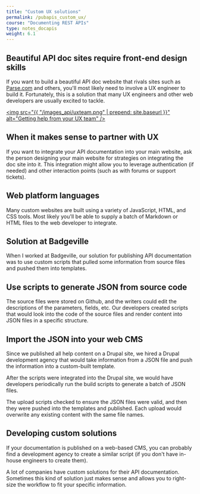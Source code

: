 ```yaml
---
title: "Custom UX solutions"
permalink: /pubapis_custom_ux/
course: "Documenting REST APIs"
type: notes_docapis
weight: 6.1
---
```


## Beautiful API doc sites require front-end design skills

If you want to build a beautiful API doc website that rivals sites such as [Parse.com](http://parse.com) and others, you'll most likely need to involve a UX engineer to build it. Fortunately, this is a solution that many UX engineers and other web developers are usually excited to tackle.

<a href=""><img src="{{ "/images_api/uxteam.png" | prepend: site.baseurl }}" alt="Getting help from your UX team" /></a>

## When it makes sense to partner with UX

If you want to integrate your API documentation into your main website, ask the person designing your main website for strategies on integrating the doc site into it. This integration might allow you to leverage authentication (if needed) and other interaction points (such as with forums or support tickets). 

## Web platform languages 

Many custom websites are built using a variety of JavaScript, HTML, and CSS tools. Most likely you'll be able to supply a batch of Markdown or HTML files to the web developer to integrate.
## Solution at Badgeville

When I worked at Badgeville, our solution for publishing API documentation was to use custom scripts that pulled some information from source files and pushed them into templates.

## Use scripts to generate JSON from source code

The source files were stored on Github, and the writers could edit the descriptions of the parameters, fields, etc. Our developers created scripts that would look into the code of the source files and render content into JSON files in a specific structure. 

## Import the JSON into your web CMS

Since we published all help content on a Drupal site, we hired a Drupal development agency that would take information from a JSON file and push the information into a custom-built template. 

After the scripts were integrated into the Drupal site, we would have developers periodically run the build scripts to generate a batch of JSON files. 

The upload scripts checked to ensure the JSON files were valid, and then they were pushed into the templates and published. Each upload would overwrite any existing content with the same file names. 

## Developing custom solutions

If your documentation is published on a web-based CMS, you can probably find a development agency to create a similar script (if you don't have in-house engineers to create them).

A lot of companies have custom solutions for their API documentation. Sometimes this kind of solution just makes sense and allows you to right-size the workflow to fit your specific information.
